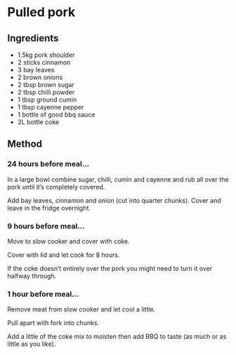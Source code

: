 # Pulled pork

## Ingredients

* 1.5kg pork shoulder
* 2 sticks cinnamon
* 3 bay leaves
* 2 brown onions
* 2 tbsp brown sugar
* 2 tbsp chilli powder
* 1 tbsp ground cumin
* 1 tbsp cayenne pepper
* 1 bottle of good bbq sauce
* 2L bottle coke

## Method

### 24 hours before meal…

In a large bowl combine sugar, chilli, cumin and cayenne and rub all over the pork until it’s completely covered. 

Add bay leaves, cinnamon and onion (cut into quarter chunks). Cover and leave in the fridge overnight.

### 9 hours before meal...

Move to slow cooker and cover with coke. 

Cover with lid and let cook for 8 hours. 

If the coke doesn’t entirely over the pork you might need to turn it over halfway through.

### 1 hour before meal…

Remove meat from slow cooker and let cool a little. 

Pull apart with fork into chunks. 

Add a little of the coke mix to moisten then add BBQ to taste (as much or as little as you like).